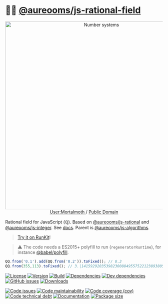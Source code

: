 :woman_farmer: [@aureooms/js-rational-field](https://make-github-pseudonymous-again.github.io/js-rational-field)
==

<p align="center">
<a href="https://commons.wikimedia.org/wiki/File:Number-systems.svg">
<img alt="Number systems" src="https://upload.wikimedia.org/wikipedia/commons/1/17/Number-systems.svg" width="600">
</a><br/>
<a href="https://commons.wikimedia.org/w/index.php?title=User:Mortalmoth">
User:Mortalmoth
</a>
/
<a href="https://en.wikipedia.org/wiki/Public_domain">Public Domain</a>
</p>

Rational field for JavaScript (ℚ).
Based on
[@aureooms/js-rational](https://make-github-pseudonymous-again.github.io/js-rational)
and
[@aureooms/js-integer](https://make-github-pseudonymous-again.github.io/js-integer).
See [docs](https://make-github-pseudonymous-again.github.io/js-rational-field).
Parent is [@aureooms/js-algorithms](https://github.com/make-github-pseudonymous-again/js-algorithms).

> [Try it on RunKit](https://runkit.com/aureooms/js-rational-field)!

> :warning: The code needs a ES2015+ polyfill to run (`regeneratorRuntime`),
> for instance [@babel/polyfill](https://babeljs.io/docs/usage/polyfill).

```js
QQ.from('0.1').add(QQ.from('0.2')).toFixed(); // 0.3
QQ.from(355,113).toFixed(); // 3.|1415929203539823008849557522123893805309734513274336283185840707964601769911504424778761061946902654867256637168
```

[![License](https://img.shields.io/github/license/make-github-pseudonymous-again/js-rational-field.svg)](https://raw.githubusercontent.com/make-github-pseudonymous-again/js-rational-field/main/LICENSE)
[![Version](https://img.shields.io/npm/v/@aureooms/js-rational-field.svg)](https://www.npmjs.org/package/@aureooms/js-rational-field)
[![Build](https://img.shields.io/travis/make-github-pseudonymous-again/js-rational-field/main.svg)](https://travis-ci.com/make-github-pseudonymous-again/js-rational-field/branches)
[![Dependencies](https://img.shields.io/david/make-github-pseudonymous-again/js-rational-field.svg)](https://david-dm.org/make-github-pseudonymous-again/js-rational-field)
[![Dev dependencies](https://img.shields.io/david/dev/make-github-pseudonymous-again/js-rational-field.svg)](https://david-dm.org/make-github-pseudonymous-again/js-rational-field?type=dev)
[![GitHub issues](https://img.shields.io/github/issues/make-github-pseudonymous-again/js-rational-field.svg)](https://github.com/make-github-pseudonymous-again/js-rational-field/issues)
[![Downloads](https://img.shields.io/npm/dm/@aureooms/js-rational-field.svg)](https://www.npmjs.org/package/@aureooms/js-rational-field)

[![Code issues](https://img.shields.io/codeclimate/issues/make-github-pseudonymous-again/js-rational-field.svg)](https://codeclimate.com/github/make-github-pseudonymous-again/js-rational-field/issues)
[![Code maintainability](https://img.shields.io/codeclimate/maintainability/make-github-pseudonymous-again/js-rational-field.svg)](https://codeclimate.com/github/make-github-pseudonymous-again/js-rational-field/trends/churn)
[![Code coverage (cov)](https://img.shields.io/codecov/c/gh/make-github-pseudonymous-again/js-rational-field/main.svg)](https://codecov.io/gh/make-github-pseudonymous-again/js-rational-field)
[![Code technical debt](https://img.shields.io/codeclimate/tech-debt/make-github-pseudonymous-again/js-rational-field.svg)](https://codeclimate.com/github/make-github-pseudonymous-again/js-rational-field/trends/technical_debt)
[![Documentation](https://make-github-pseudonymous-again.github.io/js-rational-field/badge.svg)](https://make-github-pseudonymous-again.github.io/js-rational-field/source.html)
[![Package size](https://img.shields.io/bundlephobia/minzip/@aureooms/js-rational-field)](https://bundlephobia.com/result?p=@aureooms/js-rational-field)
